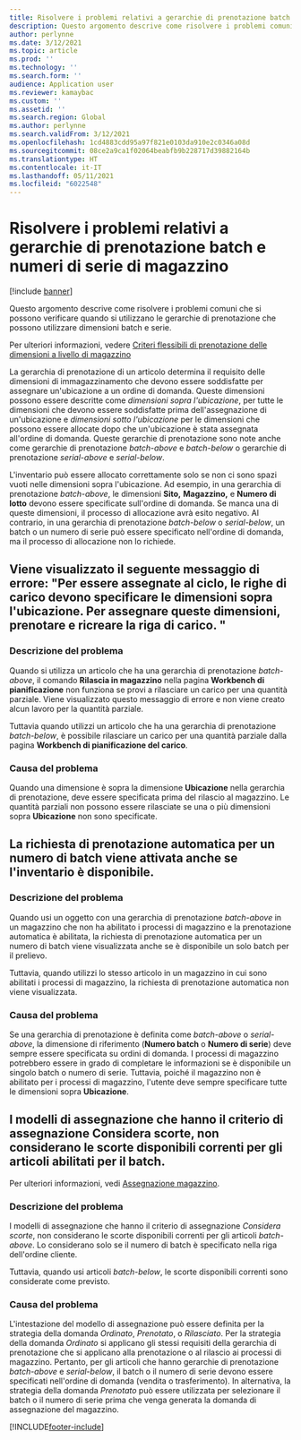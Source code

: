 ```yaml
---
title: Risolvere i problemi relativi a gerarchie di prenotazione batch e numeri di serie di magazzino
description: Questo argomento descrive come risolvere i problemi comuni che si possono verificare quando si utilizzano le gerarchie di prenotazione che possono utilizzare dimensioni batch e serie.
author: perlynne
ms.date: 3/12/2021
ms.topic: article
ms.prod: ''
ms.technology: ''
ms.search.form: ''
audience: Application user
ms.reviewer: kamaybac
ms.custom: ''
ms.assetid: ''
ms.search.region: Global
ms.author: perlynne
ms.search.validFrom: 3/12/2021
ms.openlocfilehash: 1cd4883cdd95a97f821e0103da910e2c0346a08d
ms.sourcegitcommit: 08ce2a9ca1f02064beabfb9b228717d39882164b
ms.translationtype: HT
ms.contentlocale: it-IT
ms.lasthandoff: 05/11/2021
ms.locfileid: "6022548"
---
```

# <a name="troubleshoot-warehouse-batch-and-serial-reservation-hierarchies"></a>Risolvere i problemi relativi a gerarchie di prenotazione batch e numeri di serie di magazzino

[!include [banner](../includes/banner.md)]

Questo argomento descrive come risolvere i problemi comuni che si possono verificare quando si utilizzano le gerarchie di prenotazione che possono utilizzare dimensioni batch e serie.

Per ulteriori informazioni, vedere [Criteri flessibili di prenotazione delle dimensioni a livello di magazzino](flexible-warehouse-level-dimension-reservation.md)

La gerarchia di prenotazione di un articolo determina il requisito delle dimensioni di immagazzinamento che devono essere soddisfatte per assegnare un'ubicazione a un ordine di domanda. Queste dimensioni possono essere descritte come *dimensioni sopra l'ubicazione*, per tutte le dimensioni che devono essere soddisfatte prima dell'assegnazione di un'ubicazione e *dimensioni sotto l'ubicazione* per le dimensioni che possono essere allocate dopo che un'ubicazione è stata assegnata all'ordine di domanda. Queste gerarchie di prenotazione sono note anche come gerarchie di prenotazione *batch-above* e *batch-below* o gerarchie di prenotazione *serial-above* e *serial-below*.

L'inventario può essere allocato correttamente solo se non ci sono spazi vuoti nelle dimensioni sopra l'ubicazione. Ad esempio, in una gerarchia di prenotazione *batch-above*, le dimensioni **Sito,** **Magazzino,** e **Numero di lotto** devono essere specificate sull'ordine di domanda. Se manca una di queste dimensioni, il processo di allocazione avrà esito negativo. Al contrario, in una gerarchia di prenotazione *batch-below* o *serial-below*, un batch o un numero di serie può essere specificato nell'ordine di domanda, ma il processo di allocazione non lo richiede.

## <a name="i-receive-the-following-error-message-to-be-assigned-to-wave-load-lines-must-specify-the-dimensions-above-the-location-to-assign-these-dimensions-reserve-and-recreate-the-load-line"></a>Viene visualizzato il seguente messaggio di errore: "Per essere assegnate al ciclo, le righe di carico devono specificare le dimensioni sopra l'ubicazione. Per assegnare queste dimensioni, prenotare e ricreare la riga di carico. "

### <a name="issue-description"></a>Descrizione del problema

Quando si utilizza un articolo che ha una gerarchia di prenotazione *batch-above*, il comando **Rilascia in magazzino** nella pagina **Workbench di pianificazione** non funziona se provi a rilasciare un carico per una quantità parziale. Viene visualizzato questo messaggio di errore e non viene creato alcun lavoro per la quantità parziale.

Tuttavia quando utilizzi un articolo che ha una gerarchia di prenotazione *batch-below*, è possibile rilasciare un carico per una quantità parziale dalla pagina **Workbench di pianificazione del carico**.

### <a name="issue-cause"></a>Causa del problema

Quando una dimensione è sopra la dimensione **Ubicazione** nella gerarchia di prenotazione, deve essere specificata prima del rilascio al magazzino. Le quantità parziali non possono essere rilasciate se una o più dimensioni sopra **Ubicazione** non sono specificate.

## <a name="the-auto-reservation-prompt-for-a-batch-number-is-triggered-even-though-there-is-available-inventory"></a>La richiesta di prenotazione automatica per un numero di batch viene attivata anche se l'inventario è disponibile.

### <a name="issue-description"></a>Descrizione del problema

Quando usi un oggetto con una gerarchia di prenotazione *batch-above* in un magazzino che non ha abilitato i processi di magazzino e la prenotazione automatica è abilitata, la richiesta di prenotazione automatica per un numero di batch viene visualizzata anche se è disponibile un solo batch per il prelievo.

Tuttavia, quando utilizzi lo stesso articolo in un magazzino in cui sono abilitati i processi di magazzino, la richiesta di prenotazione automatica non viene visualizzata.

### <a name="issue-cause"></a>Causa del problema

Se una gerarchia di prenotazione è definita come *batch-above* o *serial-above*, la dimensione di riferimento (**Numero batch** o **Numero di serie**) deve sempre essere specificata su ordini di domanda. I processi di magazzino potrebbero essere in grado di completare le informazioni se è disponibile un singolo batch o numero di serie. Tuttavia, poiché il magazzino non è abilitato per i processi di magazzino, l'utente deve sempre specificare tutte le dimensioni sopra **Ubicazione**.

## <a name="slotting-templates-that-have-the-consider-on-hand-slot-criterion-dont-consider-current-on-hand-inventory-for-batch-enabled-items"></a>I modelli di assegnazione che hanno il criterio di assegnazione Considera scorte, non considerano le scorte disponibili correnti per gli articoli abilitati per il batch.

Per ulteriori informazioni, vedi [Assegnazione magazzino](warehouse-slotting.md).

### <a name="issue-description"></a>Descrizione del problema

I modelli di assegnazione che hanno il criterio di assegnazione *Considera scorte*, non considerano le scorte disponibili correnti per gli articoli *batch-above*. Lo considerano solo se il numero di batch è specificato nella riga dell'ordine cliente.

Tuttavia, quando usi articoli *batch-below*, le scorte disponibili correnti sono considerate come previsto.

### <a name="issue-cause"></a>Causa del problema

L'intestazione del modello di assegnazione può essere definita per la strategia della domanda *Ordinato*, *Prenotato*, o *Rilasciato*. Per la strategia della domanda *Ordinato* si applicano gli stessi requisiti della gerarchia di prenotazione che si applicano alla prenotazione o al rilascio ai processi di magazzino. Pertanto, per gli articoli che hanno gerarchie di prenotazione *batch-above* e *serial-below*, il batch o il numero di serie devono essere specificati nell'ordine di domanda (vendita o trasferimento). In alternativa, la strategia della domanda *Prenotato* può essere utilizzata per selezionare il batch o il numero di serie prima che venga generata la domanda di assegnazione del magazzino.

[!INCLUDE[footer-include](../../includes/footer-banner.md)]
